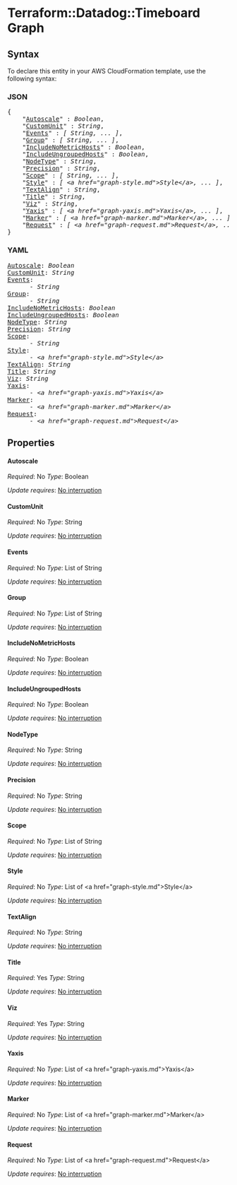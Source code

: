 # Terraform::Datadog::Timeboard Graph

## Syntax

To declare this entity in your AWS CloudFormation template, use the following syntax:

### JSON

<pre>
{
    "<a href="#autoscale" title="Autoscale">Autoscale</a>" : <i>Boolean</i>,
    "<a href="#customunit" title="CustomUnit">CustomUnit</a>" : <i>String</i>,
    "<a href="#events" title="Events">Events</a>" : <i>[ String, ... ]</i>,
    "<a href="#group" title="Group">Group</a>" : <i>[ String, ... ]</i>,
    "<a href="#includenometrichosts" title="IncludeNoMetricHosts">IncludeNoMetricHosts</a>" : <i>Boolean</i>,
    "<a href="#includeungroupedhosts" title="IncludeUngroupedHosts">IncludeUngroupedHosts</a>" : <i>Boolean</i>,
    "<a href="#nodetype" title="NodeType">NodeType</a>" : <i>String</i>,
    "<a href="#precision" title="Precision">Precision</a>" : <i>String</i>,
    "<a href="#scope" title="Scope">Scope</a>" : <i>[ String, ... ]</i>,
    "<a href="#style" title="Style">Style</a>" : <i>[ &lt;a href=&#34;graph-style.md&#34;&gt;Style&lt;/a&gt;, ... ]</i>,
    "<a href="#textalign" title="TextAlign">TextAlign</a>" : <i>String</i>,
    "<a href="#title" title="Title">Title</a>" : <i>String</i>,
    "<a href="#viz" title="Viz">Viz</a>" : <i>String</i>,
    "<a href="#yaxis" title="Yaxis">Yaxis</a>" : <i>[ &lt;a href=&#34;graph-yaxis.md&#34;&gt;Yaxis&lt;/a&gt;, ... ]</i>,
    "<a href="#marker" title="Marker">Marker</a>" : <i>[ &lt;a href=&#34;graph-marker.md&#34;&gt;Marker&lt;/a&gt;, ... ]</i>,
    "<a href="#request" title="Request">Request</a>" : <i>[ &lt;a href=&#34;graph-request.md&#34;&gt;Request&lt;/a&gt;, ... ]</i>
}
</pre>

### YAML

<pre>
<a href="#autoscale" title="Autoscale">Autoscale</a>: <i>Boolean</i>
<a href="#customunit" title="CustomUnit">CustomUnit</a>: <i>String</i>
<a href="#events" title="Events">Events</a>: <i>
      - String</i>
<a href="#group" title="Group">Group</a>: <i>
      - String</i>
<a href="#includenometrichosts" title="IncludeNoMetricHosts">IncludeNoMetricHosts</a>: <i>Boolean</i>
<a href="#includeungroupedhosts" title="IncludeUngroupedHosts">IncludeUngroupedHosts</a>: <i>Boolean</i>
<a href="#nodetype" title="NodeType">NodeType</a>: <i>String</i>
<a href="#precision" title="Precision">Precision</a>: <i>String</i>
<a href="#scope" title="Scope">Scope</a>: <i>
      - String</i>
<a href="#style" title="Style">Style</a>: <i>
      - &lt;a href=&#34;graph-style.md&#34;&gt;Style&lt;/a&gt;</i>
<a href="#textalign" title="TextAlign">TextAlign</a>: <i>String</i>
<a href="#title" title="Title">Title</a>: <i>String</i>
<a href="#viz" title="Viz">Viz</a>: <i>String</i>
<a href="#yaxis" title="Yaxis">Yaxis</a>: <i>
      - &lt;a href=&#34;graph-yaxis.md&#34;&gt;Yaxis&lt;/a&gt;</i>
<a href="#marker" title="Marker">Marker</a>: <i>
      - &lt;a href=&#34;graph-marker.md&#34;&gt;Marker&lt;/a&gt;</i>
<a href="#request" title="Request">Request</a>: <i>
      - &lt;a href=&#34;graph-request.md&#34;&gt;Request&lt;/a&gt;</i>
</pre>

## Properties

#### Autoscale

_Required_: No
_Type_: Boolean

_Update requires_: [No interruption](https://docs.aws.amazon.com/AWSCloudFormation/latest/UserGuide/using-cfn-updating-stacks-update-behaviors.html#update-no-interrupt)

#### CustomUnit

_Required_: No
_Type_: String

_Update requires_: [No interruption](https://docs.aws.amazon.com/AWSCloudFormation/latest/UserGuide/using-cfn-updating-stacks-update-behaviors.html#update-no-interrupt)

#### Events

_Required_: No
_Type_: List of String

_Update requires_: [No interruption](https://docs.aws.amazon.com/AWSCloudFormation/latest/UserGuide/using-cfn-updating-stacks-update-behaviors.html#update-no-interrupt)

#### Group

_Required_: No
_Type_: List of String

_Update requires_: [No interruption](https://docs.aws.amazon.com/AWSCloudFormation/latest/UserGuide/using-cfn-updating-stacks-update-behaviors.html#update-no-interrupt)

#### IncludeNoMetricHosts

_Required_: No
_Type_: Boolean

_Update requires_: [No interruption](https://docs.aws.amazon.com/AWSCloudFormation/latest/UserGuide/using-cfn-updating-stacks-update-behaviors.html#update-no-interrupt)

#### IncludeUngroupedHosts

_Required_: No
_Type_: Boolean

_Update requires_: [No interruption](https://docs.aws.amazon.com/AWSCloudFormation/latest/UserGuide/using-cfn-updating-stacks-update-behaviors.html#update-no-interrupt)

#### NodeType

_Required_: No
_Type_: String

_Update requires_: [No interruption](https://docs.aws.amazon.com/AWSCloudFormation/latest/UserGuide/using-cfn-updating-stacks-update-behaviors.html#update-no-interrupt)

#### Precision

_Required_: No
_Type_: String

_Update requires_: [No interruption](https://docs.aws.amazon.com/AWSCloudFormation/latest/UserGuide/using-cfn-updating-stacks-update-behaviors.html#update-no-interrupt)

#### Scope

_Required_: No
_Type_: List of String

_Update requires_: [No interruption](https://docs.aws.amazon.com/AWSCloudFormation/latest/UserGuide/using-cfn-updating-stacks-update-behaviors.html#update-no-interrupt)

#### Style

_Required_: No
_Type_: List of &lt;a href=&#34;graph-style.md&#34;&gt;Style&lt;/a&gt;

_Update requires_: [No interruption](https://docs.aws.amazon.com/AWSCloudFormation/latest/UserGuide/using-cfn-updating-stacks-update-behaviors.html#update-no-interrupt)

#### TextAlign

_Required_: No
_Type_: String

_Update requires_: [No interruption](https://docs.aws.amazon.com/AWSCloudFormation/latest/UserGuide/using-cfn-updating-stacks-update-behaviors.html#update-no-interrupt)

#### Title

_Required_: Yes
_Type_: String

_Update requires_: [No interruption](https://docs.aws.amazon.com/AWSCloudFormation/latest/UserGuide/using-cfn-updating-stacks-update-behaviors.html#update-no-interrupt)

#### Viz

_Required_: Yes
_Type_: String

_Update requires_: [No interruption](https://docs.aws.amazon.com/AWSCloudFormation/latest/UserGuide/using-cfn-updating-stacks-update-behaviors.html#update-no-interrupt)

#### Yaxis

_Required_: No
_Type_: List of &lt;a href=&#34;graph-yaxis.md&#34;&gt;Yaxis&lt;/a&gt;

_Update requires_: [No interruption](https://docs.aws.amazon.com/AWSCloudFormation/latest/UserGuide/using-cfn-updating-stacks-update-behaviors.html#update-no-interrupt)

#### Marker

_Required_: No
_Type_: List of &lt;a href=&#34;graph-marker.md&#34;&gt;Marker&lt;/a&gt;

_Update requires_: [No interruption](https://docs.aws.amazon.com/AWSCloudFormation/latest/UserGuide/using-cfn-updating-stacks-update-behaviors.html#update-no-interrupt)

#### Request

_Required_: No
_Type_: List of &lt;a href=&#34;graph-request.md&#34;&gt;Request&lt;/a&gt;

_Update requires_: [No interruption](https://docs.aws.amazon.com/AWSCloudFormation/latest/UserGuide/using-cfn-updating-stacks-update-behaviors.html#update-no-interrupt)


